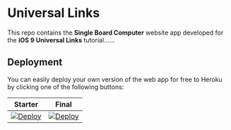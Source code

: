 # Universal Links

This repo contains the **Single Board Computer** website app developed for the **iOS 9 Universal Links** tutorial......
## Deployment

You can easily deploy your own version of the web app for free to Heroku by clicking one of the following buttons:

| Starter | Final |
|---------|-------|
| [![Deploy](https://www.herokucdn.com/deploy/button.svg)](https://heroku.com/deploy?template=https://github.com/raywenderlich/universal-links/tree/starter) | [![Deploy](https://www.herokucdn.com/deploy/button.svg)](https://heroku.com/deploy?template=https://github.com/williamsimiao/universa_link_heroku/main) |
